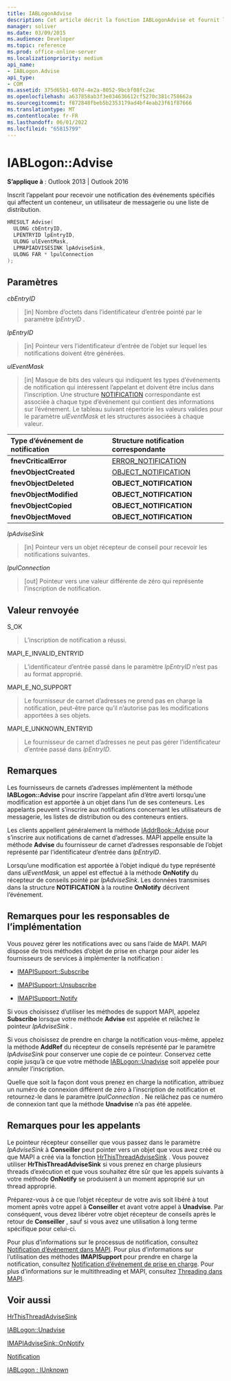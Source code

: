 ```yaml
---
title: IABLogonAdvise
description: Cet article décrit la fonction IABLogonAdvise et fournit la syntaxe, les paramètres et la valeur de retour.
manager: soliver
ms.date: 03/09/2015
ms.audience: Developer
ms.topic: reference
ms.prod: office-online-server
ms.localizationpriority: medium
api_name:
- IABLogon.Advise
api_type:
- COM
ms.assetid: 375d65b1-607d-4e2a-8052-9bcbf08fc2ac
ms.openlocfilehash: a637858ab3f3e034636612cf5270c381c758662a
ms.sourcegitcommit: f872848fbeb5b2353179ad4bf4eab23f61f87666
ms.translationtype: MT
ms.contentlocale: fr-FR
ms.lasthandoff: 06/01/2022
ms.locfileid: "65815799"
---
```

# <a name="iablogonadvise"></a>IABLogon::Advise

  
  
**S’applique à** : Outlook 2013 | Outlook 2016 
  
Inscrit l’appelant pour recevoir une notification des événements spécifiés qui affectent un conteneur, un utilisateur de messagerie ou une liste de distribution.
  
```cpp
HRESULT Advise(
  ULONG cbEntryID,
  LPENTRYID lpEntryID,
  ULONG ulEventMask,
  LPMAPIADVISESINK lpAdviseSink,
  ULONG FAR * lpulConnection
);
```

## <a name="parameters"></a>Paramètres

 _cbEntryID_
  
> [in] Nombre d’octets dans l’identificateur d’entrée pointé par le paramètre  _lpEntryID_ . 
    
 _lpEntryID_
  
> [in] Pointeur vers l’identificateur d’entrée de l’objet sur lequel les notifications doivent être générées.
    
 _ulEventMask_
  
> [in] Masque de bits des valeurs qui indiquent les types d’événements de notification qui intéressent l’appelant et doivent être inclus dans l’inscription. Une structure [NOTIFICATION](notification.md) correspondante est associée à chaque type d’événement qui contient des informations sur l’événement. Le tableau suivant répertorie les valeurs valides pour le paramètre  _ulEventMask_ et les structures associées à chaque valeur. 
    
|**Type d’événement de notification**|**Structure **notification** correspondante**|
|:-----|:-----|
|**fnevCriticalError** <br/> |[ERROR_NOTIFICATION](error_notification.md) <br/> |
|**fnevObjectCreated** <br/> |[OBJECT_NOTIFICATION](object_notification.md) <br/> |
|**fnevObjectDeleted** <br/> |**OBJECT_NOTIFICATION** <br/> |
|**fnevObjectModified** <br/> |**OBJECT_NOTIFICATION** <br/> |
|**fnevObjectCopied** <br/> |**OBJECT_NOTIFICATION** <br/> |
|**fnevObjectMoved** <br/> |**OBJECT_NOTIFICATION** <br/> |
   
 _lpAdviseSink_
  
> [in] Pointeur vers un objet récepteur de conseil pour recevoir les notifications suivantes.
    
 _lpulConnection_
  
> [out] Pointeur vers une valeur différente de zéro qui représente l’inscription de notification.
    
## <a name="return-value"></a>Valeur renvoyée

S_OK 
  
> L’inscription de notification a réussi.
    
MAPI_E_INVALID_ENTRYID 
  
> L’identificateur d’entrée passé dans le paramètre _lpEntryID_ n’est pas au format approprié. 
    
MAPI_E_NO_SUPPORT 
  
> Le fournisseur de carnet d’adresses ne prend pas en charge la notification, peut-être parce qu’il n’autorise pas les modifications apportées à ses objets.
    
MAPI_E_UNKNOWN_ENTRYID 
  
> Le fournisseur de carnet d’adresses ne peut pas gérer l’identificateur d’entrée passé dans  _lpEntryID_.
    
## <a name="remarks"></a>Remarques

Les fournisseurs de carnets d’adresses implémentent la méthode **IABLogon::Advise** pour inscrire l’appelant afin d’être averti lorsqu’une modification est apportée à un objet dans l’un de ses conteneurs. Les appelants peuvent s’inscrire aux notifications concernant les utilisateurs de messagerie, les listes de distribution ou des conteneurs entiers. 
  
Les clients appellent généralement la méthode [IAddrBook::Advise](iaddrbook-advise.md) pour s’inscrire aux notifications de carnet d’adresses. MAPI appelle ensuite la méthode **Advise** du fournisseur de carnet d’adresses responsable de l’objet représenté par l’identificateur d’entrée dans  _lpEntryID_.
  
Lorsqu’une modification est apportée à l’objet indiqué du type représenté dans  _ulEventMask_, un appel est effectué à la méthode **OnNotify** du récepteur de conseils pointé par  _lpAdviseSink_. Les données transmises dans la structure **NOTIFICATION** à la routine **OnNotify** décrivent l’événement. 
  
## <a name="notes-to-implementers"></a>Remarques pour les responsables de l’implémentation

Vous pouvez gérer les notifications avec ou sans l’aide de MAPI. MAPI dispose de trois méthodes d’objet de prise en charge pour aider les fournisseurs de services à implémenter la notification :
  
- [IMAPISupport::Subscribe](imapisupport-subscribe.md)
    
- [IMAPISupport::Unsubscribe](imapisupport-unsubscribe.md)
    
- [IMAPISupport::Notify](imapisupport-notify.md)
    
Si vous choisissez d’utiliser les méthodes de support MAPI, appelez **Subscribe** lorsque votre méthode **Advise** est appelée et relâchez le pointeur  _lpAdviseSink_ . 
  
Si vous choisissez de prendre en charge la notification vous-même, appelez la méthode **AddRef** du récepteur de conseils représenté par le paramètre  _lpAdviseSink_ pour conserver une copie de ce pointeur. Conservez cette copie jusqu’à ce que votre méthode [IABLogon::Unadvise](iablogon-unadvise.md) soit appelée pour annuler l’inscription. 
  
Quelle que soit la façon dont vous prenez en charge la notification, attribuez un numéro de connexion différent de zéro à l’inscription de notification et retournez-le dans le paramètre _lpulConnection_ . Ne relâchez pas ce numéro de connexion tant que la méthode **Unadvise** n’a pas été appelée. 
  
## <a name="notes-to-callers"></a>Remarques pour les appelants

Le pointeur récepteur conseiller que vous passez dans le paramètre _lpAdviseSink_ à **Conseiller** peut pointer vers un objet que vous avez créé ou que MAPI a créé via la fonction [HrThisThreadAdviseSink](hrthisthreadadvisesink.md) . Vous pouvez utiliser **HrThisThreadAdviseSink** si vous prenez en charge plusieurs threads d’exécution et que vous souhaitez être sûr que les appels suivants à votre méthode **OnNotify** se produisent à un moment approprié sur un thread approprié. 
  
Préparez-vous à ce que l’objet récepteur de votre avis soit libéré à tout moment après votre appel à **Conseiller** et avant votre appel à **Unadvise**. Par conséquent, vous devez libérer votre objet récepteur de conseils après le retour de **Conseiller** , sauf si vous avez une utilisation à long terme spécifique pour celui-ci. 
  
Pour plus d’informations sur le processus de notification, consultez [Notification d’événement dans MAPI](event-notification-in-mapi.md). Pour plus d’informations sur l’utilisation des méthodes **IMAPISupport** pour prendre en charge la notification, consultez [Notification d’événement de prise en charge](supporting-event-notification.md). Pour plus d’informations sur le multithreading et MAPI, consultez [Threading dans MAPI](threading-in-mapi.md).
  
## <a name="see-also"></a>Voir aussi



[HrThisThreadAdviseSink](hrthisthreadadvisesink.md)
  
[IABLogon::Unadvise](iablogon-unadvise.md)
  
[IMAPIAdviseSink::OnNotify](imapiadvisesink-onnotify.md)
  
[Notification](notification.md)
  
[IABLogon : IUnknown](iablogoniunknown.md)

